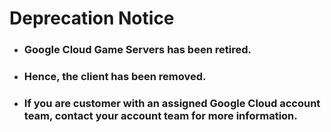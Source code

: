 # Deprecation Notice

* <h3>Google Cloud Game Servers has been retired.

* <h3>Hence, the client has been removed.

* <h3>If you are customer with an assigned Google Cloud account team, contact your account team for more information.</h3>
